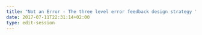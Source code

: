 ```yaml
---
title: "Not an Error - The three level error feedback design strategy "
date: 2017-07-11T22:31:14+02:00
type: edit-session
---
```


